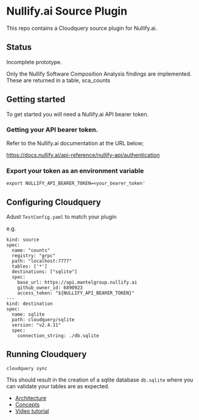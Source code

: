 # Nullify.ai Source Plugin
This repo contains a Cloudquery source plugin for Nullify.ai.

## Status
Incomplete prototype. 

Only the Nullify Software Composition Analysis findings are implemented. These are returned in a table, sca_counts

## Getting started

To get started you will need a Nullify.ai API bearer token.

### Getting your API bearer token.

Refer to the Nullify.ai documentation at the URL below;

https://docs.nullify.ai/api-reference/nullify-api/authentication

### Export your token as an environment variable

   ```
   export NULLIFY_API_BEARER_TOKEN=<your_bearer_token'
   ```

## Configuring Cloudquery
Adust `TestConfig.yaml` to match your plugin

e.g. 

```
kind: source
spec:
  name: "counts"
  registry: "grpc"
  path: "localhost:7777"
  tables: ['*']
  destinations: ["sqlite"]
  spec:
    base_url: https://api.mantelgroup.nullify.ai
    github_owner_id: 6890923
    access_token: "${NULLIFY_API_BEARER_TOKEN}"
---
kind: destination
spec:
  name: sqlite
  path: cloudquery/sqlite
  version: "v2.4.11"
  spec:
    connection_string: ./db.sqlite
```

## Running Cloudquery

```
cloudquery sync
```

This should result in the creation of a sqlite database `db.sqlite` where you can validate your tables are as expected.




- [Architecture](https://www.cloudquery.io/docs/developers/architecture)
- [Concepts](https://www.cloudquery.io/docs/developers/creating-new-plugin/python-source)
- [Video tutorial](https://youtu.be/TSbGHz5Z09M)
